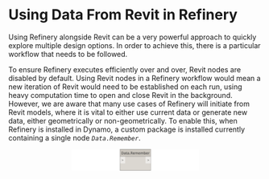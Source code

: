 # Using Data From Revit in Refinery

Using Refinery alongside Revit can be a very powerful approach to quickly explore multiple design options. In order to achieve this, there is a particular workflow that needs to be followed. 

To ensure Refinery executes efficiently over and over, Revit nodes are disabled by default. Using Revit nodes in a Refinery workflow would mean a new iteration of Revit would need to be established on each run, using heavy computation time to open and close Revit in the background. However, we are aware that many use cases of Refinery will initiate from Revit models, where it is vital to either use current data or generate new data, either geometrically or non-geometrically. To enable this, when Refinery is installed in Dynamo, a custom package is installed currently containing a single node *`Data.Remember`*.

<p align="center">
<img src="../../assets/hello/dataremember.png" style="width:50%;"/>
</p>

